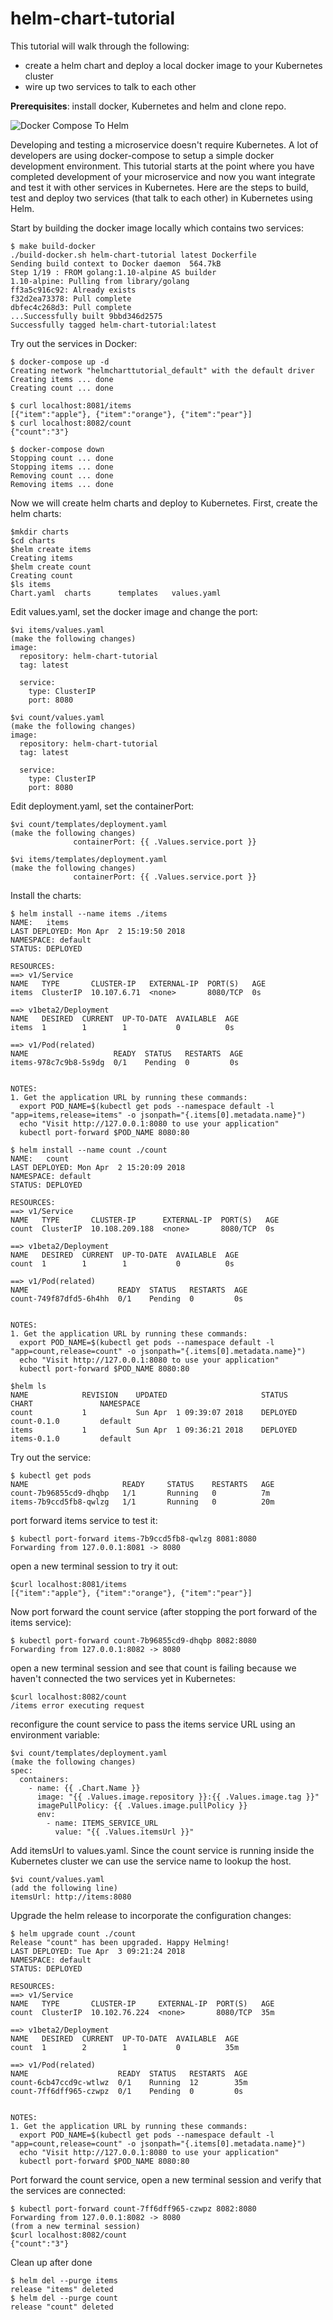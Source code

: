 # helm-chart-tutorial

This tutorial will walk through the following:
- create a helm chart and deploy a local docker image to your Kubernetes cluster
- wire up two services to talk to each other

**Prerequisites**: install docker, Kubernetes and helm and clone repo.

![Docker Compose To Helm](./tutorial.png)

Developing and testing a microservice doesn't require Kubernetes.  A lot of developers are using docker-compose to setup a simple docker development environment.  This tutorial starts at the point where you have completed development of your microservice and now you want integrate and test it with other services in Kubernetes.  Here are the steps to build, test and deploy two services (that talk to each other) in Kubernetes using Helm.

Start by building the docker image locally which contains two services:
```
$ make build-docker
./build-docker.sh helm-chart-tutorial latest Dockerfile
Sending build context to Docker daemon  564.7kB
Step 1/19 : FROM golang:1.10-alpine AS builder
1.10-alpine: Pulling from library/golang
ff3a5c916c92: Already exists
f32d2ea73378: Pull complete
dbfec4c268d3: Pull complete
...Successfully built 9bbd346d2575
Successfully tagged helm-chart-tutorial:latest
```
Try out the services in Docker:
```
$ docker-compose up -d
Creating network "helmcharttutorial_default" with the default driver
Creating items ... done
Creating count ... done
```
```
$ curl localhost:8081/items
[{"item":"apple"}, {"item":"orange"}, {"item":"pear"}]
$ curl localhost:8082/count
{"count":"3"}
```
```
$ docker-compose down
Stopping count ... done
Stopping items ... done
Removing count ... done
Removing items ... done
```
Now we will create helm charts and deploy to Kubernetes.
First, create the helm charts:
```
$mkdir charts
$cd charts
$helm create items
Creating items
$helm create count
Creating count
$ls items
Chart.yaml	charts		templates	values.yaml
```

Edit values.yaml, set the docker image and change the port:
```
$vi items/values.yaml
(make the following changes)
image:
  repository: helm-chart-tutorial
  tag: latest

  service:
    type: ClusterIP
    port: 8080  
```
```
$vi count/values.yaml
(make the following changes)
image:
  repository: helm-chart-tutorial
  tag: latest

  service:
    type: ClusterIP
    port: 8080  
```

Edit deployment.yaml, set the containerPort:
```
$vi count/templates/deployment.yaml
(make the following changes)
              containerPort: {{ .Values.service.port }}
```
```
$vi items/templates/deployment.yaml
(make the following changes)
              containerPort: {{ .Values.service.port }}
```


Install the charts:
```
$ helm install --name items ./items
NAME:   items
LAST DEPLOYED: Mon Apr  2 15:19:50 2018
NAMESPACE: default
STATUS: DEPLOYED

RESOURCES:
==> v1/Service
NAME   TYPE       CLUSTER-IP   EXTERNAL-IP  PORT(S)   AGE
items  ClusterIP  10.107.6.71  <none>       8080/TCP  0s

==> v1beta2/Deployment
NAME   DESIRED  CURRENT  UP-TO-DATE  AVAILABLE  AGE
items  1        1        1           0          0s

==> v1/Pod(related)
NAME                   READY  STATUS   RESTARTS  AGE
items-978c7c9b8-5s9dg  0/1    Pending  0         0s


NOTES:
1. Get the application URL by running these commands:
  export POD_NAME=$(kubectl get pods --namespace default -l "app=items,release=items" -o jsonpath="{.items[0].metadata.name}")
  echo "Visit http://127.0.0.1:8080 to use your application"
  kubectl port-forward $POD_NAME 8080:80
```
```
$ helm install --name count ./count
NAME:   count
LAST DEPLOYED: Mon Apr  2 15:20:09 2018
NAMESPACE: default
STATUS: DEPLOYED

RESOURCES:
==> v1/Service
NAME   TYPE       CLUSTER-IP      EXTERNAL-IP  PORT(S)   AGE
count  ClusterIP  10.108.209.188  <none>       8080/TCP  0s

==> v1beta2/Deployment
NAME   DESIRED  CURRENT  UP-TO-DATE  AVAILABLE  AGE
count  1        1        1           0          0s

==> v1/Pod(related)
NAME                    READY  STATUS   RESTARTS  AGE
count-749f87dfd5-6h4hh  0/1    Pending  0         0s


NOTES:
1. Get the application URL by running these commands:
  export POD_NAME=$(kubectl get pods --namespace default -l "app=count,release=count" -o jsonpath="{.items[0].metadata.name}")
  echo "Visit http://127.0.0.1:8080 to use your application"
  kubectl port-forward $POD_NAME 8080:80
```
```
$helm ls
NAME         	REVISION	UPDATED                 	STATUS  	CHART              	NAMESPACE
count        	1       	Sun Apr  1 09:39:07 2018	DEPLOYED	count-0.1.0        	default  
items        	1       	Sun Apr  1 09:36:21 2018	DEPLOYED	items-0.1.0        	default  
```

Try out the service:
```
$ kubectl get pods
NAME                     READY     STATUS    RESTARTS   AGE
count-7b96855cd9-dhqbp   1/1       Running   0          7m
items-7b9ccd5fb8-qwlzg   1/1       Running   0          20m
```
port forward items service to test it:
```
$ kubectl port-forward items-7b9ccd5fb8-qwlzg 8081:8080
Forwarding from 127.0.0.1:8081 -> 8080
```
open a new terminal session to try it out:
```
$curl localhost:8081/items
[{"item":"apple"}, {"item":"orange"}, {"item":"pear"}]
```
Now port forward the count service (after stopping the port forward of the items service):
```
$ kubectl port-forward count-7b96855cd9-dhqbp 8082:8080
Forwarding from 127.0.0.1:8082 -> 8080
```
open a new terminal session and see that count is failing because we haven't connected the two services yet in Kubernetes:
```
$curl localhost:8082/count
/items error executing request
```

reconfigure the count service to pass the items service URL using an environment variable:
```
$vi count/templates/deployment.yaml
(make the following changes)
spec:
  containers:
    - name: {{ .Chart.Name }}
      image: "{{ .Values.image.repository }}:{{ .Values.image.tag }}"
      imagePullPolicy: {{ .Values.image.pullPolicy }}
      env:
        - name: ITEMS_SERVICE_URL
          value: "{{ .Values.itemsUrl }}"
```
Add itemsUrl to values.yaml.  Since the count service is running inside the Kubernetes cluster we can use the service name to lookup the host.
```
$vi count/values.yaml
(add the following line)
itemsUrl: http://items:8080
```

Upgrade the helm release to incorporate the configuration changes:
```
$ helm upgrade count ./count
Release "count" has been upgraded. Happy Helming!
LAST DEPLOYED: Tue Apr  3 09:21:24 2018
NAMESPACE: default
STATUS: DEPLOYED

RESOURCES:
==> v1/Service
NAME   TYPE       CLUSTER-IP     EXTERNAL-IP  PORT(S)   AGE
count  ClusterIP  10.102.76.224  <none>       8080/TCP  35m

==> v1beta2/Deployment
NAME   DESIRED  CURRENT  UP-TO-DATE  AVAILABLE  AGE
count  1        2        1           0          35m

==> v1/Pod(related)
NAME                    READY  STATUS   RESTARTS  AGE
count-6cb47ccd9c-wtlwz  0/1    Running  12        35m
count-7ff6dff965-czwpz  0/1    Pending  0         0s


NOTES:
1. Get the application URL by running these commands:
  export POD_NAME=$(kubectl get pods --namespace default -l "app=count,release=count" -o jsonpath="{.items[0].metadata.name}")
  echo "Visit http://127.0.0.1:8080 to use your application"
  kubectl port-forward $POD_NAME 8080:80
  ```

Port forward the count service, open a new terminal session and verify that the services are connected:
```
$ kubectl port-forward count-7ff6dff965-czwpz 8082:8080
Forwarding from 127.0.0.1:8082 -> 8080
(from a new terminal session)
$curl localhost:8082/count
{"count":"3"}
```


Clean up after done
```
$ helm del --purge items
release "items" deleted
$ helm del --purge count
release "count" deleted
```
